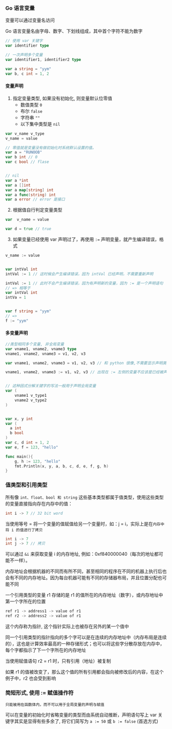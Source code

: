 ### Go 语言变量

变量可以通过变量名访问

Go 语言变量名由字母、数字、下划线组成，其中首个字符不能为数字

```go
// 使用 var 关键字
var identifier type

// 一次声明多个变量
var identifier1, identifier2 type

var a string = "yym"
var b, c int = 1, 2
```

#### 变量声明

1. 指定变量类型, 如果没有初始化, 则变量默认位零值
   - 数值类型 `0`
   - 布尔 `false`
   - 字符串 `""`
   - 以下集中类型是 `nil`

```go
var v_name v_type
v_name = value

// 零值就是变量没有做初始化时系统默认设置的值。
var a = "RUNOOB"
var b int // 0
var c bool // flase


// nil
var a *int
var a []int
var a map[string] int
var a func(string) int
var a error // error 是接口
```

2. 根据值自行判定变量类型

```go
var  v_name = value

var d = true // true
```

3. 如果变量已经使用 var 声明过了，再使用 `:=` 声明变量，就产生编译错误，格式

```go
v_name := value


var intVal int
intVal := 1 // 这时候会产生编译错误，因为 intVal 已经声明，不需要重新声明

intVal := 1 // 此时不会产生编译错误，因为有声明新的变量，因为 := 是一个声明语句
// => 相等于
var intVal int
intVa = 1


var f string = "yym"
// =>
f := "yym"
```

#### 多变量声明

```go
//类型相同多个变量, 非全局变量
var vname1, vname2, vname3 type
vname1, vname2, vname3 = v1, v2, v3

var vname1, vname2, vname3 = v1, v2, v3 // 和 python 很像,不需要显示声明类型，自动推断

vname1, vname2, vname3 := v1, v2, v3 // 出现在 := 左侧的变量不应该是已经被声明过的，否则会导致编译错误


// 这种因式分解关键字的写法一般用于声明全局变量
var (
    vname1 v_type1
    vname2 v_type2
)


var x, y int
var (
  a int
  b bool
)
var c, d int = 1, 2
var e, f = 123, "hello"

func main(){
    g, h := 123, "hello"
    fmt.Println(x, y, a, b, c, d, e, f, g, h)
}
```

### 值类型和引用类型

所有像 `int、float、bool 和 string` 这些基本类型都属于值类型，使用这些类型的变量直接指向存在内存中的值：

```go
int i -> 7 // 32 bit word
```

当使用等号 = 将一个变量的值赋值给另一个变量时，如：j = i，实际上是在`内存中将 i 的值进行了拷贝`

```go
int i -> 7
int j -> 7 // 拷贝
```

可以通过 `&i` 来获取变量 i 的内存地址, 例如：0xf840000040（每次的地址都可能不一样）。

内存地址会根据机器的不同而有所不同，甚至相同的程序在不同的机器上执行后也会有不同的内存地址。因为每台机器可能有不同的存储器布局，并且位置分配也可能不同

一个引用类型的变量 r1 存储的是 r1 的值所在的内存地址（数字），或内存地址中第一个字所在的位置

```go
ref r1 -> address1 -> value of r1
ref r2 -> address2 -> value of r1
```

这个内存称为指针, 这个指针实际上也被存在另外的某一个值中

同一个引用类型的指针指向的多个字可以是在连续的内存地址中（内存布局是连续的），这也是计算效率最高的一种存储形式；也可以将这些字分散存放在内存中，每个字都指示了下一个字所在的内存地址

当使用赋值语句 r2 = r1 时，只有引用（地址）被复制

如果 r1 的值被改变了，那么这个值的所有引用都会指向被修改后的内容，在这个例子中，r2 也会受到影响


### 简短形式, 使用 := 赋值操作符

`只能被用在函数体内，而不可以用于全局变量的声明与赋值`

可以在变量的初始化时省略变量的类型而由系统自动推断，声明语句写上 var 关键字其实是显得有些多余了, 将它们简写为 `a := 50` 或 `b := false` (首选方式)

